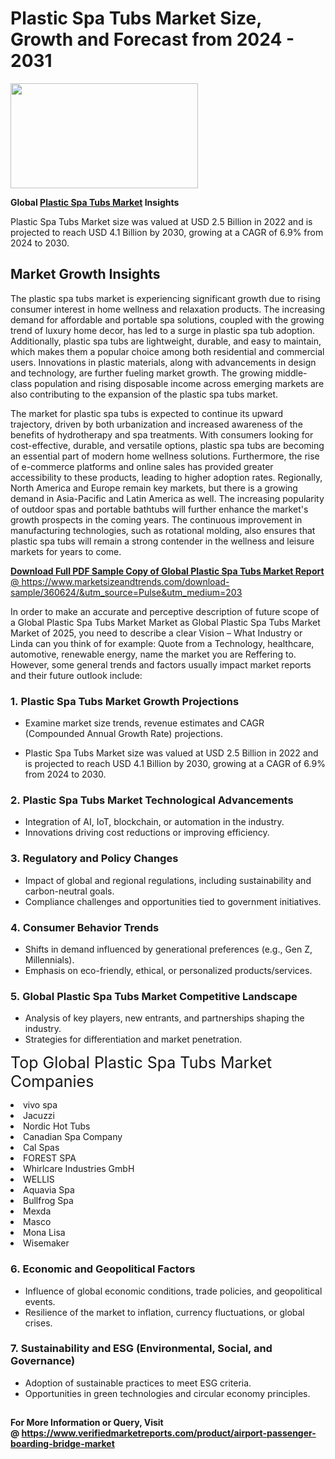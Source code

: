 <H1>Plastic Spa Tubs Market Size, Growth and Forecast from 2024 - 2031</H1><img class="aligncenter size-medium wp-image-584254" src="https://thirdeyenews.in/wp-content/uploads/2024/09/Global-Market-Research-300x168.jpeg" alt="" width="300" height="168" /><p><strong>Global&nbsp;<a href="https://www.marketsizeandtrends.com/download-sample/360624/&amp;utm_source=Pulse&amp;utm_medium=203">Plastic Spa Tubs Market</a> Insights</strong></p><p>Plastic Spa Tubs Market size was valued at USD 2.5 Billion in 2022 and is projected to reach USD 4.1 Billion by 2030, growing at a CAGR of 6.9% from 2024 to 2030.</p><p><h2>Market Growth Insights</h2> <p>The plastic spa tubs market is experiencing significant growth due to rising consumer interest in home wellness and relaxation products. The increasing demand for affordable and portable spa solutions, coupled with the growing trend of luxury home decor, has led to a surge in plastic spa tub adoption. Additionally, plastic spa tubs are lightweight, durable, and easy to maintain, which makes them a popular choice among both residential and commercial users. Innovations in plastic materials, along with advancements in design and technology, are further fueling market growth. The growing middle-class population and rising disposable income across emerging markets are also contributing to the expansion of the plastic spa tubs market.</p> <p><a href="#"></a></p> <p>The market for plastic spa tubs is expected to continue its upward trajectory, driven by both urbanization and increased awareness of the benefits of hydrotherapy and spa treatments. With consumers looking for cost-effective, durable, and versatile options, plastic spa tubs are becoming an essential part of modern home wellness solutions. Furthermore, the rise of e-commerce platforms and online sales has provided greater accessibility to these products, leading to higher adoption rates. Regionally, North America and Europe remain key markets, but there is a growing demand in Asia-Pacific and Latin America as well. The increasing popularity of outdoor spas and portable bathtubs will further enhance the market's growth prospects in the coming years. The continuous improvement in manufacturing technologies, such as rotational molding, also ensures that plastic spa tubs will remain a strong contender in the wellness and leisure markets for years to come.</p> <p><a href="#"></p><p><span class=""><strong>Download Full PDF Sample Copy of Global Plastic Spa Tubs Market Report</strong> @ <a href="https://www.marketsizeandtrends.com/download-sample/360624/&amp;utm_source=Pulse&amp;utm_medium=203" target="_blank">https://www.marketsizeandtrends.com/download-sample/360624/&amp;utm_source=Pulse&amp;utm_medium=203</a></span></p><p>In order to make an accurate and perceptive description of future scope of a Global&nbsp;Plastic Spa Tubs Market Market as Global&nbsp;Plastic Spa Tubs Market Market of 2025, you need to describe a clear Vision &ndash; What Industry or Linda can you think of for example: Quote from a Technology, healthcare, automotive, renewable energy, name the market you are Reffering to. However, some general trends and factors usually impact market reports and their future outlook include:</p><h3>1.&nbsp;<strong>Plastic Spa Tubs Market Growth Projections</strong></h3><ul><li>Examine market size trends, revenue estimates and CAGR (Compounded Annual Growth Rate) projections.</li><li><p>Plastic Spa Tubs Market size was valued at USD 2.5 Billion in 2022 and is projected to reach USD 4.1 Billion by 2030, growing at a CAGR of 6.9% from 2024 to 2030.</p></li></ul><h3>2.&nbsp;<strong>Plastic Spa Tubs Market Technological Advancements</strong></h3><ul><li>Integration of AI, IoT, blockchain, or automation in the industry.</li><li>Innovations driving cost reductions or improving efficiency.</li></ul><h3>3.&nbsp;<strong>Regulatory and Policy Changes</strong></h3><ul><li>Impact of global and regional regulations, including sustainability and carbon-neutral goals.</li><li>Compliance challenges and opportunities tied to government initiatives.</li></ul><h3>4.&nbsp;<strong>Consumer Behavior Trends</strong></h3><ul><li>Shifts in demand influenced by generational preferences (e.g., Gen Z, Millennials).</li><li>Emphasis on eco-friendly, ethical, or personalized products/services.</li></ul><h3>5.&nbsp;<strong>Global Plastic Spa Tubs Market Competitive Landscape</strong></h3><ul><li>Analysis of key players, new entrants, and partnerships shaping the industry.</li><li>Strategies for differentiation and market penetration.</li></ul><p data-pm-slice="1 1 []"><span style="color: inherit; font-family: inherit; font-size: 25px;">Top Global Plastic Spa Tubs Market Companies</span></p><div class="" data-test-id=""><p><li>vivo spa</li><li> Jacuzzi</li><li> Nordic Hot Tubs</li><li> Canadian Spa Company</li><li> Cal Spas</li><li> FOREST SPA</li><li> Whirlcare Industries GmbH</li><li> WELLIS</li><li> Aquavia Spa</li><li> Bullfrog Spa</li><li> Mexda</li><li> Masco</li><li> Mona Lisa</li><li> Wisemaker</li></p></div><h3>6.&nbsp;<strong>Economic and Geopolitical Factors</strong></h3><ul><li>Influence of global economic conditions, trade policies, and geopolitical events.</li><li>Resilience of the market to inflation, currency fluctuations, or global crises.</li></ul><h3>7.&nbsp;<strong>Sustainability and ESG (Environmental, Social, and Governance)</strong></h3><ul><li>Adoption of sustainable practices to meet ESG criteria.</li><li>Opportunities in green technologies and circular economy principles.</li></ul><h2><strong style="font-size: 14px;">For More Information or Query, Visit @&nbsp;</strong><a style="background-color: #ffffff; font-size: 14px;" href="https://www.marketsizeandtrends.com/report/plastic-spa-tubs-market/" target="_blank">https://www.verifiedmarketreports.com/product/airport-passenger-boarding-bridge-market</a></h2>
